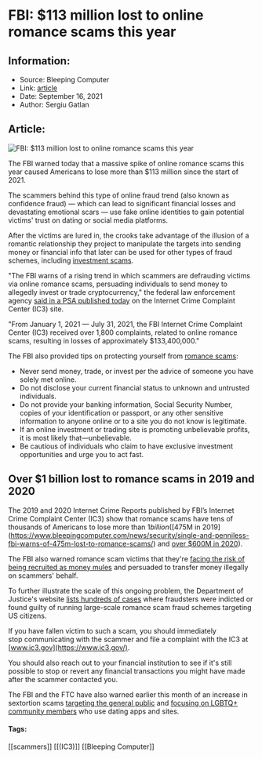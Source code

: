 # FBI: $113 million lost to online romance scams this year
### 

## Information:
+ Source: Bleeping Computer
+ Link: [article](https://www.bleepingcomputer.com/news/security/fbi-113-million-lost-to-online-romance-scams-this-year/)
+ Date: September 16, 2021
+ Author: Sergiu Gatlan


## Article:
![FBI: $113 million lost to online romance scams this year](https://www.bleepstatic.com/content/hl-images/2021/09/01/Stressed.jpg)


The FBI warned today that a massive spike of online romance scams this year caused Americans to lose more than $113 million since the start of 2021.


The scammers behind this type of online fraud trend (also known as confidence fraud) — which can lead to significant financial losses and devastating emotional scars — use fake online identities to gain potential victims' trust on dating or social media platforms.


After the victims are lured in, the crooks take advantage of the illusion of a romantic relationship they project to manipulate the targets into sending money or financial info that later can be used for other types of fraud schemes, including [investment scams](https://www.bleepingcomputer.com/news/security/fbi-warns-investors-of-fraudsters-posing-as-brokers-and-advisers/).


"The FBI warns of a rising trend in which scammers are defrauding victims via online romance scams, persuading individuals to send money to allegedly invest or trade cryptocurrency," the federal law enforcement agency [said in a PSA published today](https://www.ic3.gov/Media/Y2021/PSA210916) on the Internet Crime Complaint Center (IC3) site.


"From January 1, 2021 — July 31, 2021, the FBI Internet Crime Complaint Center (IC3) received over 1,800 complaints, related to online romance scams, resulting in losses of approximately $133,400,000."


The FBI also provided tips on protecting yourself from [romance scams](https://www.bleepingcomputer.com/tag/romance-scam/):


* Never send money, trade, or invest per the advice of someone you have solely met online.
* Do not disclose your current financial status to unknown and untrusted individuals.
* Do not provide your banking information, Social Security Number, copies of your identification or passport, or any other sensitive information to anyone online or to a site you do not know is legitimate.
* If an online investment or trading site is promoting unbelievable profits, it is most likely that—unbelievable.
* Be cautious of individuals who claim to have exclusive investment opportunities and urge you to act fast.



Over $1 billion lost to romance scams in 2019 and 2020
------------------------------------------------------


The 2019 and 2020 Internet Crime Reports published by FBI’s Internet Crime Complaint Center (IC3) show that romance scams have tens of thousands of Americans to lose more than $1 billion ([$475M in 2019](https://www.bleepingcomputer.com/news/security/single-and-penniless-fbi-warns-of-475m-lost-to-romance-scams/) and [over $600M in 2020](https://www.bleepingcomputer.com/news/security/fbi-says-cybercrime-complaints-more-than-doubled-in-14-months/)).


The FBI also warned romance scam victims that they're [facing the risk of being recruited as money mules](https://www.bleepingcomputer.com/news/security/fbi-warns-of-romance-scams-turning-victims-into-money-mules/) and persuaded to transfer money illegally on scammers' behalf.


To further illustrate the scale of this ongoing problem, the Department of Justice's website [lists hundreds of cases](https://search.justice.gov/search?query=%22romance+scam%22&op=Search&affiliate=justice) where fraudsters were indicted or found guilty of running large-scale romance scam fraud schemes targeting US citizens.


If you have fallen victim to such a scam, you should immediately stop communicating with the scammer and file a complaint with the IC3 at [www.ic3.gov](https://www.ic3.gov/).


You should also reach out to your financial institution to see if it's still possible to stop or revert any financial transactions you might have made after the scammer contacted you.


The FBI and the FTC have also warned earlier this month of an increase in sextortion scams [targeting the general public](https://www.bleepingcomputer.com/news/security/fbi-spike-in-sextortion-attacks-cost-victims-8-million-this-year/) and [focusing on LGBTQ+ community members](https://www.bleepingcomputer.com/news/security/ftc-warns-of-extortionists-targeting-lgbtq-plus-community-on-dating-apps/) who use dating apps and sites.




#### Tags:
[[scammers]] [[(IC3)]] [[Bleeping Computer]]
